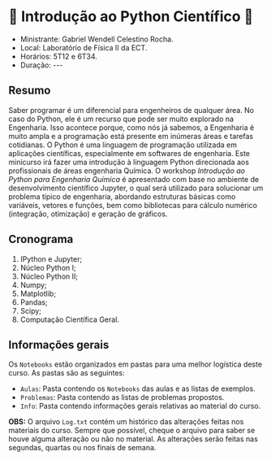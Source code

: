 # :milky_way: Introdução ao Python Científico :milky_way:

- Ministrante: Gabriel Wendell Celestino Rocha.
- Local: Laboratório de Física II da ECT.
- Horários: 5T12 e 6T34.
- Duração: ---

## Resumo
Saber programar é um diferencial para engenheiros de qualquer área. No caso do Python, ele é um recurso que pode ser muito explorado na Engenharia. Isso acontece porque, como nós já sabemos, a Engenharia é muito ampla e a programação está presente em inúmeras áreas e tarefas cotidianas. O Python é uma linguagem de programação utilizada em aplicações científicas, especialmente em softwares de engenharia. Este minicurso irá fazer uma introdução à linguagem Python direcionada aos profissionais de áreas engenharia Química. O workshop *Introdução ao Python para Engenharia Química* é apresentado com base no ambiente de desenvolvimento científico Jupyter, o qual será utilizado para solucionar um problema típico de engenharia, abordando estruturas básicas como variáveis, vetores e funções, bem como bibliotecas para cálculo numérico (integração, otimização) e geração de gráficos.

## Cronograma
1. IPython e Jupyter;
2. Núcleo Python I;
3. Núcleo Python II;
4. Numpy;
5. Matplotlib;
6. Pandas;
7. Scipy;
8. Computação Científica Geral.


## Informações gerais
Os `Notebooks` estão organizados em pastas para uma melhor logística deste curso. As pastas são as seguintes:
- `Aulas`: Pasta contendo os `Notebooks` das aulas e as listas de exemplos.
- `Problemas`: Pasta contendo as listas de problemas propostos.
- `Info`: Pasta contendo informações gerais relativas ao material do curso.

**OBS:** O arquivo `Log.txt` contém um histórico das alterações feitas nos materiais do curso. Sempre que possível, cheque o arquivo para saber se houve alguma alteração ou não no material. As alterações serão feitas nas segundas, quartas ou nos finais de semana.
